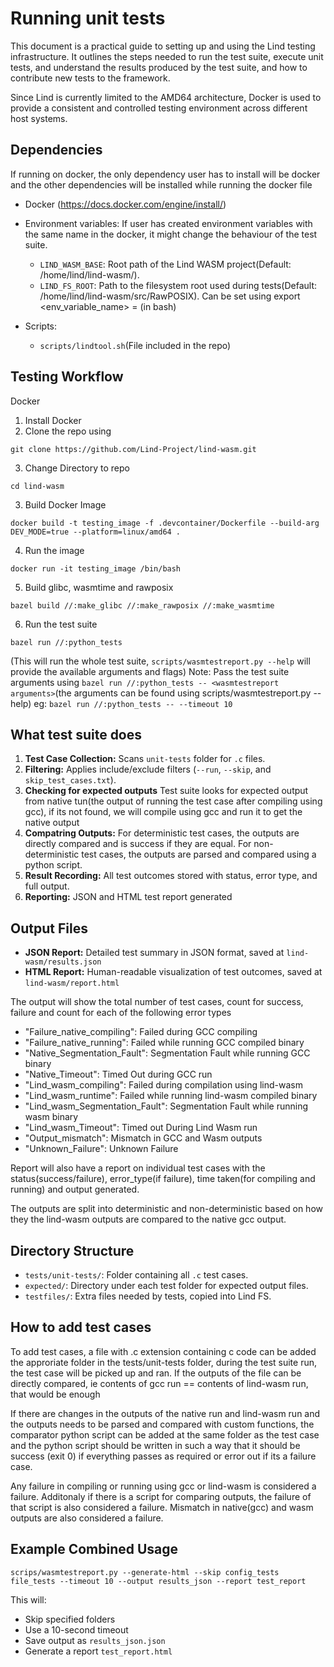 # Running unit tests
This document is a practical guide to setting up and using the Lind testing infrastructure. It outlines the steps needed to run the test suite, execute unit tests, and understand the results produced by the test suite, and how to contribute new tests to the framework.

Since Lind is currently limited to the AMD64 architecture, Docker is used to provide a consistent and controlled testing environment across different host systems.

## Dependencies
If running on docker, the only dependency user has to install will be docker and the other dependencies will be installed while running the docker file
- Docker (https://docs.docker.com/engine/install/)

- Environment variables:
  If user has created environment variables with the same name in the docker, it might change the behaviour of the test suite. 
  - `LIND_WASM_BASE`: Root path of the Lind WASM project(Default: /home/lind/lind-wasm/).
  - `LIND_FS_ROOT`: Path to the filesystem root used during tests(Default: /home/lind/lind-wasm/src/RawPOSIX).
  Can be set using export <env_variable_name> = <value> (in bash)
- Scripts:
  - `scripts/lindtool.sh`(File included in the repo)

## Testing Workflow

Docker
1. Install Docker
2. Clone the repo using 
```
git clone https://github.com/Lind-Project/lind-wasm.git
```
3. Change Directory to repo 
```
cd lind-wasm
```
3. Build Docker Image 
```
docker build -t testing_image -f .devcontainer/Dockerfile --build-arg DEV_MODE=true --platform=linux/amd64 .
```
4. Run the image 
```
docker run -it testing_image /bin/bash
```
5. Build glibc, wasmtime and rawposix 
```
bazel build //:make_glibc //:make_rawposix //:make_wasmtime
```
6. Run the test suite 
```
bazel run //:python_tests
```
(This will run the whole test suite, `scripts/wasmtestreport.py --help` will provide the available arguments and flags)
Note: Pass the test suite arguments using `bazel run //:python_tests -- <wasmtestreport arguments>`(the arguments can be found using scripts/wasmtestreport.py --help) eg: `bazel run //:python_tests -- --timeout 10`



## What test suite does
1. **Test Case Collection:** Scans `unit-tests` folder for `.c` files.
2. **Filtering:** Applies include/exclude filters (`--run`, `--skip`, and `skip_test_cases.txt`).
3. **Checking for expected outputs** Test suite looks for expected output from native tun(the output of running the test case after compiling using gcc), if its not found, we will compile using gcc and run it to get the native output
3. **Compatring Outputs:** For deterministic test cases, the outputs are directly compared and is success if they are equal. For non-deterministic test cases, the outputs are parsed and compared using a python script.
4. **Result Recording:** All test outcomes stored with status, error type, and full output.
5. **Reporting:** JSON and HTML test report generated


## Output Files
- **JSON Report:** Detailed test summary in JSON format, saved at `lind-wasm/results.json`
- **HTML Report:** Human-readable visualization of test outcomes, saved at `lind-wasm/report.html`

The output will show the total number of test cases, count for success, failure and count for each of the following error types

- "Failure_native_compiling": Failed during GCC compiling
- "Failure_native_running": Failed while running GCC compiled binary
- "Native_Segmentation_Fault": Segmentation Fault while running GCC binary
- "Native_Timeout": Timed Out during GCC run
- "Lind_wasm_compiling": Failed during compilation using lind-wasm
- "Lind_wasm_runtime": Failed while running lind-wasm compiled binary
- "Lind_wasm_Segmentation_Fault": Segmentation Fault while running wasm binary
- "Lind_wasm_Timeout": Timed out During Lind Wasm run
- "Output_mismatch": Mismatch in GCC and Wasm outputs
- "Unknown_Failure": Unknown Failure

Report will also have a report on individual test cases with the status(success/failure), error_type(if failure), time taken(for compiling and running) and output generated.

The outputs are split into deterministic and non-deterministic based on how they the lind-wasm outputs are compared to the native gcc output. 


## Directory Structure

- `tests/unit-tests/`: Folder containing all `.c` test cases.
- `expected/`: Directory under each test folder for expected output files.
- `testfiles/`: Extra files needed by tests, copied into Lind FS.

## How to add test cases
To add test cases, a file with .c extension containing c code can be added the approriate folder in the tests/unit-tests folder, during the test suite run, the test case will be picked up and ran. If the outputs of the file can be directly compared, ie contents of gcc run == contents of lind-wasm run, that would be enough

If there are changes in the outputs of the native run and lind-wasm run and the outputs needs to be parsed and compared with custom functions, the comparator python script can be added at the same folder as the test case and the python script should be written in such a way that it should be success (exit 0) if everything passes as required or error out if its a failure case.

Any failure in compiling or running using gcc or lind-wasm is considered a failure. Additonaly if there is a script for comparing outputs, the failure of that script is also considered a failure. Mismatch in native(gcc) and wasm outputs are also considered a failure.


## Example Combined Usage

```
scrips/wasmtestreport.py --generate-html --skip config_tests file_tests --timeout 10 --output results_json --report test_report
```

This will:
- Skip specified folders
- Use a 10-second timeout
- Save output as `results_json.json`
- Generate a report `test_report.html`

